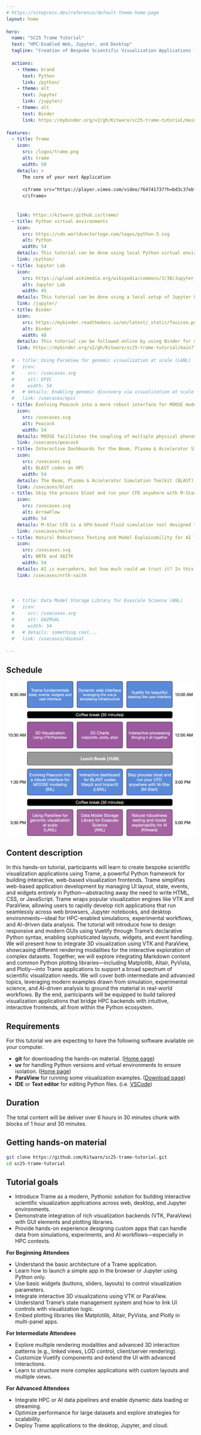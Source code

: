 ```yaml
---
# https://vitepress.dev/reference/default-theme-home-page
layout: home

hero:
  name: "SC25 Trame Tutorial"
  text: "HPC-Enabled Web, Jupyter, and Desktop"
  tagline: "Creation of Bespoke Scientific Visualization Applications for Simulation, Experiment, and AI Data"

  actions:
    - theme: brand
      text: Python
      link: /python/
    - theme: alt
      text: Jupyter
      link: /jupyter/
    - theme: alt
      text: Binder
      link: https://mybinder.org/v2/gh/Kitware/sc25-trame-tutorial/main?labpath=jupyter

features:
  - title: Trame
    icon:
      src: /logos/trame.png
      alt: trame
      width: 50
    details: >
      The core of your next Application
    
      <iframe src="https://player.vimeo.com/video/764741737?h=bd3c37ebfb&title=0&byline=0&portrait=0&muted=1&autoplay=1&loop=1&background=1" frameborder="0" allow="autoplay;" allowfullscreen muted style="width:100%" >
      </iframe>
      

    link: https://kitware.github.io/trame/
  - title: Python virtual environments
    icon:
      src: https://cdn.worldvectorlogo.com/logos/python-5.svg
      alt: Python
      width: 54
    details: This tutorial can be done using local Python virtual environments for demonstrations and exercises. This track is prefered as it allow you to use your common dev tools and IDE when exploring trame.
    link: /python/
  - title: Jupyter Lab
    icon:
      src: https://upload.wikimedia.org/wikipedia/commons/3/38/Jupyter_logo.svg
      alt: Jupyter Lab
      width: 45
    details: This tutorial can be done using a local setup of Jupyter Lab. A special track with dedicated notebook has beed created and available to ease demonstrations and exercises.
    link: /jupyter/
  - title: Binder
    icon:
      src: https://mybinder.readthedocs.io/en/latest/_static/favicon.png
      alt: Binder
      width: 48
    details: This tutorial can be followed online by using Binder for most of the demonstrations and exercises. That track is designed to overcome system incompatibility that prevent the two previous track to be used.
    link: https://mybinder.org/v2/gh/Kitware/sc25-trame-tutorial/main?labpath=jupyter
  
  # - title: Using ParaView for genomic visualization at scale (LANL)
  #   icon:
  #     src: /usecases.svg
  #     alt: EPIC
  #     width: 54
  #   # details: Enabling genomic discovery via visualization at scale with ParaView and trame.
  #   link: /usecases/epic
  - title: Evolving Peacock into a more robust interface for MOOSE modeling and simulation
    icon:
      src: /usecases.svg
      alt: Peacock
      width: 54
    details: MOOSE facilitates the coupling of multiple physical phenomena, essential to reactor simulation. Nuclear reactors involve several physical phenomena provided by NEAMS codes that are coupled and correlated with each other through MOOSE. We will present the trame-based evolution of Peacock and how it is enabling a more capable interface for modeling and simulation.
    link: /usecases/peacock
  - title: Interactive Dashboards for the Beam, Plasma & Accelerator Simulation Toolkit (BLAST) with trame
    icon:
      src: /usecases.svg
      alt: BLAST codes on HPC
      width: 54
    details: The Beam, Plasma & Accelerator Simulation Toolkit (BLAST) is a comprehensive suite of simulation codes for modeling particle accelerators, beams, and plasmas. This talk presents our experience leveraging trame to develop interactive dashboards for the BLAST codes WarpX and ImpactX.
    link: /usecases/blast
  - title: Skip the process bloat and run your CFD anywhere with M-Star & trame
    icon:
      src: /usecases.svg
      alt: ArrowFlow
      width: 54
    details: M-Star CFD is a GPU-based fluid simulation tool designed to accelerate model development for industrial systems. When trame is coupled to M-Star using ArrowFlow, those capabilities become accessible to a larger set of users. In this talk we show how organizations are able to cut through common barriers to put the predictive abilities of CFD in more peoples’ hands.
    link: /usecases/mstar
  - title: Natural Robustness Testing and Model Explainability for AI Test and Evaluation
    icon:
      src: /usecases.svg
      alt: NRTK and XAITK
      width: 54
    details: AI is everywhere, but how much could we trust it? In this talk we'll go over the concerns of DoD and how Kitware is addressing some of those concerns with two Open Source projects. First we'll cover the Natural Robustness Toolkit (NRTK) and then the Explainable AI Toolkit (XAITK). Finally we'll explain how trame is helping those toolkits with its interactive data exploration approach.
    link: /usecases/nrtk-xaitk
  
  

  # - title: Data Model Storage Library for Exascale Science (ANL)
  #   icon:
  #     src: /usecases.svg
  #     alt: DAIMSAL
  #     width: 54
  #   # details: something cool...
  #   link: /usecases/daimsal
  
---
```


## Schedule

![Schedule](./sc25-schedule.png)

## Content description

In this hands-on tutorial, participants will learn to create bespoke scientific visualization applications using Trame, a powerful Python framework for building interactive, web-based visualization frontends. Trame simplifies web-based application development by managing UI layout, state, events, and widgets entirely in Python—abstracting away the need to write HTML, CSS, or JavaScript. Trame wraps popular visualization engines like VTK and ParaView, allowing users to rapidly develop rich applications that run seamlessly across web browsers, Jupyter notebooks, and desktop environments—ideal for HPC-enabled simulations, experimental workflows, and AI-driven data analysis. The tutorial will introduce how to design responsive and modern GUIs using Vuetify through Trame’s declarative Python syntax, enabling sophisticated layouts, widgets, and event handling. We will present how to integrate 3D visualization using VTK and ParaView, showcasing different rendering modalities for the interactive exploration of complex datasets. Together, we will explore integrating Markdown content and common Python plotting libraries—including Matplotlib, Altair, PyVista, and Plotly—into Trame applications to support a broad spectrum of scientific visualization needs. We will cover both intermediate and advanced topics, leveraging modern examples drawn from simulation, experimental science, and AI-driven analysis to ground the material in real-world workflows. By the end, participants will be equipped to build tailored visualization applications that bridge HPC backends with intuitive, interactive frontends, all from within the Python ecosystem.

## Requirements

For this tutorial we are expecting to have the following software available on your computer.
- __git__ for downloading the hands-on material. ([Home page](https://git-scm.com/))
- __uv__ for handling Python versions and virtual environments to ensure isolation. ([Home page](https://docs.astral.sh/uv/getting-started/installation/))
- __ParaView__ for running some visualization examples. ([Download page](https://www.paraview.org/download/))
- __IDE__ or __Text editor__ for editing Python files. (i.e. [VSCode](https://code.visualstudio.com/))

## Duration

The total content will be deliver over 6 hours in 30 minutes chunk with blocks of 1 hour and 30 minutes.

## Getting hands-on material

```bash
git clone https://github.com/Kitware/sc25-trame-tutorial.git
cd sc25-trame-tutorial
```

## Tutorial goals


- Introduce Trame as a modern, Pythonic solution for building interactive scientific visualization applications across web, desktop, and Jupyter environments.
- Demonstrate integration of rich visualization backends (VTK, ParaView) with GUI elements and plotting libraries.
- Provide hands-on experience designing custom apps that can handle data from simulations, experiments, and AI workflows—especially in HPC contexts.

__For Beginning Attendees__
- Understand the basic architecture of a Trame application.
- Learn how to launch a simple app in the browser or Jupyter using Python only.
- Use basic widgets (buttons, sliders, layouts) to control visualization parameters.
- Integrate interactive 3D visualizations using VTK or ParaView.
- Understand Trame’s state management system and how to link UI controls with visualization logic.
- Embed plotting libraries like Matplotlib, Altair, PyVista, and Plotly in multi-panel apps.

__For Intermediate Attendees__ 
- Explore multiple rendering modalities and advanced 3D interaction patterns (e.g., linked views, LOD control, client/server rendering).
- Customize Vuetify components and extend the UI with advanced interactions.
- Learn to structure more complex applications with custom layouts and multiple views.

__For Advanced Attendees__
- Integrate HPC or AI data pipelines and enable dynamic data loading or streaming.
- Optimize performance for large datasets and explore strategies for scalability.
- Deploy Trame applications to the desktop, Jupyter, and cloud.
